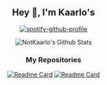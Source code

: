 <h2 align="center">Hey 👋, I'm Kaarlo's</h2>

<div align="center">

[![spotify-github-profile](https://spotify-github-profile.vercel.app/api/view?uid=31s2z354j7562hqywailmy4ogil4&cover_image=true&theme=novatorem&bar_color=53b14f&bar_color_cover=false)](https://github.com/kittinan/spotify-github-profile)

![NotKaarlo's Github Stats](https://github-readme-stats.vercel.app/api?username=NotKaarlo&show_icons=true&hide_border=true)
</div>

<div align="center">

### My Repositories
[![Readme Card](https://github-readme-stats.vercel.app/api/pin/?username=notkaarlo&repo=State-of-San-Andreas)](https://github.com/anuraghazra/github-readme-stats) [![Readme Card](https://github-readme-stats.vercel.app/api/pin/?username=notkaarlo&repo=Kaarlos)](https://github.com/anuraghazra/github-readme-stats)
</div>
